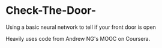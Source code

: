 # Check-The-Door-
Using a basic neural network to tell if your front door is open

Heavily uses code from Andrew NG's MOOC on Coursera.
